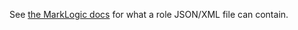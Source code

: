 See [the MarkLogic docs](http://docs.marklogic.com/REST/POST/manage/v2/roles) for what a role JSON/XML file can contain.